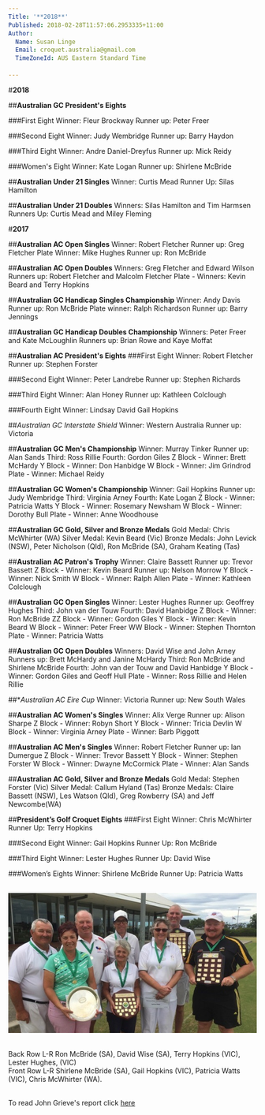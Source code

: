 ```yaml
---
Title: '**2018**'
Published: 2018-02-28T11:57:06.2953335+11:00
Author:
  Name: Susan Linge
  Email: croquet.australia@gmail.com
  TimeZoneId: AUS Eastern Standard Time

---
```

#**2018**

##**Australian GC President's Eights**

###First Eight 
Winner:  Fleur Brockway    Runner up:  Peter Freer

###Second Eight 
Winner:  Judy Wembridge     Runner up:  Barry Haydon

###Third Eight 
Winner:  Andre Daniel-Dreyfus     Runner up:  Mick Reidy

###Women's Eight
Winner:  Kate Logan        Runner up:  Shirlene McBride


##**Australian Under 21 Singles**
Winner:  Curtis Mead  Runner Up:  Silas Hamilton

##**Australian Under 21 Doubles**
Winners:  Silas Hamilton and Tim Harmsen  Runners Up:  Curtis Mead and Miley Fleming

#**2017**

##**Australian AC Open Singles**
Winner:  Robert Fletcher  Runner up:  Greg Fletcher
Plate Winner:  Mike Hughes  Runner up: Ron McBride

##**Australian AC Open Doubles**
Winners:  Greg Fletcher and Edward Wilson    Runners up:  Robert Fletcher and Malcolm Fletcher
Plate - Winners:  Kevin Beard and Terry Hopkins

##**Australian GC Handicap Singles Championship**
Winner:  Andy Davis     Runner up:  Ron McBride
Plate winner:  Ralph Richardson     Runner up:  Barry Jennings

##**Australian GC Handicap Doubles Championship**
Winners:  Peter Freer and Kate McLoughlin     Runners up:  Brian Rowe and Kaye Moffat

##**Australian AC President's Eights**
###First Eight 
Winner:  Robert Fletcher     Runner up:  Stephen Forster

###Second Eight 
Winner:  Peter Landrebe     Runner up:  Stephen Richards

###Third Eight 
Winner:  Alan Honey     Runner up:  Kathleen Colclough

###Fourth Eight
Winner:  Lindsay David     Gail Hopkins

##*Australian GC Interstate Shield*
Winner:  Western Australia     Runner up:  Victoria

##**Australian GC Men's Championship**
Winner:  Murray Tinker     Runner up:  Alan Sands     Third:  Ross Rillie    Fourth:  Gordon Giles
Z Block - Winner:  Brett McHardy
Y Block - Winner:  Don Hanbidge
W Block - Winner:  Jim Grindrod
Plate - Winner:  Michael Reidy

##**Australian GC Women's Championship**
Winner:  Gail Hopkins     Runner up:  Judy Wembridge     Third:  Virginia Arney    Fourth:  Kate Logan
Z Block - Winner:  Patricia Watts
Y Block - Winner:  Rosemary Newsham
W Block - Winner:  Dorothy Bull
Plate - Winner:  Anne Woodhouse

##**Australian GC Gold, Silver and Bronze Medals**
Gold Medal:  Chris McWhirter (WA)
Silver Medal:  Kevin Beard (Vic)
Bronze Medals:  John Levick (NSW),  Peter Nicholson (Qld),  Ron McBride (SA),  Graham Keating (Tas)

##**Australian AC Patron's Trophy**
Winner:  Claire Bassett    Runner up:  Trevor Bassett
Z Block - Winner:  Kevin Beard     Runner up:  Nelson Morrow
Y Block - Winner:  Nick Smith
W Block - Winner:  Ralph Allen
Plate - Winner:  Kathleen Colclough

##**Australian GC Open Singles**
Winner:  Lester Hughes     Runner up:  Geoffrey Hughes     Third:  John van der Touw    Fourth:  David Hanbidge
Z Block - Winner:  Ron McBride     ZZ Block - Winner:  Gordon Giles
Y Block - Winner:  Kevin Beard
W Block - Winner:  Peter Freer     WW Block - Winner: Stephen Thornton
Plate - Winner:  Patricia Watts

##**Australian GC Open Doubles**
Winners:  David Wise and John Arney     Runners up:  Brett McHardy and Janine McHardy
Third:  Ron McBride and Shirlene McBride    Fourth:  John van der Touw and David Hanbidge
Y Block - Winner:  Gordon Giles and Geoff Hull
Plate - Winner:  Ross Rillie and Helen Rillie

##**Australian AC Eire Cup*
Winner:  Victoria     Runner up:  New South Wales

##**Australian AC Women's Singles**
Winner:  Alix Verge     Runner up:  Alison Sharpe
Z Block - Winner:  Robyn Short
Y Block - Winner:  Tricia Devlin
W Block - Winner:  Virginia Arney
Plate - Winner:  Barb Piggott

##**Australian AC Men's Singles**
Winner:  Robert Fletcher    Runner up:  Ian Dumergue
Z Block - Winner:  Trevor Bassett
Y Block - Winner:  Stephen Forster
W Block - Winner:  Dwayne McCormick
Plate - Winner:  Alan Sands 

##**Australian AC Gold, Silver and Bronze Medals**
Gold Medal:  Stephen Forster (Vic)
Silver Medal:  Callum Hyland (Tas)
Bronze Medals:  Claire Bassett (NSW),  Les Watson (Qld),  Greg Rowberry (SA) and Jeff Newcombe(WA)


##**President’s Golf Croquet Eights**
###First Eight
Winner: Chris McWhirter
Runner Up: Terry Hopkins

###Second Eight
Winner: Gail Hopkins
Runner Up: Ron McBride

###Third Eight
Winner: Lester Hughes
Runner Up: David Wise

###Women’s Eights
Winner: Shirlene McBride
Runner Up: Patricia Watts


<br/><img src="/results/winners-presidents-gc-eights-2.jpg" alt="Back Row L-R Ron McBride (SA), David Wise (SA), Terry Hopkins (VIC), Lester Hughes, (VIC) <br/>Front Row L-R Shirlene McBride (SA), Gail Hopkins (VIC), Patricia Watts (VIC), Chris McWhirter (WA)" title="Winners President’s GC Eights, 2017"/>


<br/>Back Row L-R Ron McBride (SA), David Wise (SA), Terry Hopkins (VIC), Lester Hughes, (VIC)
<br/>Front Row L-R Shirlene McBride (SA), Gail Hopkins (VIC), Patricia Watts (VIC), Chris McWhirter (WA).

<br/> To read John Grieve's report click [here](/results/presidents-gc-eights.pdf)